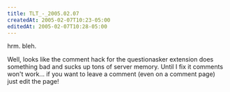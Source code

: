 ```yaml
---
title: TLT_-_2005.02.07
createdAt: 2005-02-07T10:23-05:00
editedAt: 2005-02-07T10:28-05:00
---
```


hrm. bleh.

Well, looks like the comment hack for the questionasker extension does something bad and sucks up tons of server memory. Until I fix it comments won't work... if you want to leave a comment (even on a comment page) just edit the page!

